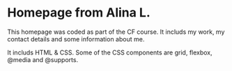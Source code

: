 # Homepage from Alina L.

This homepage was coded as part of the CF course. It includs my work, my contact details and some information about me. 

It includs HTML & CSS. Some of the CSS components are grid, flexbox, @media and @supports.
